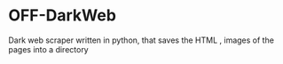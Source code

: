 # OFF-DarkWeb
Dark web scraper written in python, that saves the HTML , images of the pages into a directory 
